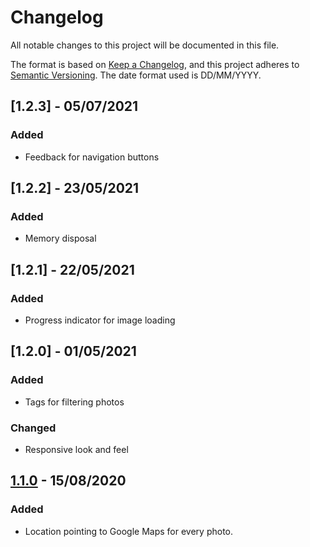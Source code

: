 # Changelog
All notable changes to this project will be documented in this file.

The format is based on [Keep a Changelog](https://keepachangelog.com/en/1.0.0/),
and this project adheres to [Semantic Versioning](https://semver.org/spec/v2.0.0.html). The date format used is DD/MM/YYYY.


## [1.2.3] - 05/07/2021
### Added
* Feedback for navigation buttons

## [1.2.2] - 23/05/2021
### Added
* Memory disposal

## [1.2.1] - 22/05/2021
### Added
* Progress indicator for image loading

## [1.2.0] - 01/05/2021
### Added
* Tags for filtering photos
### Changed
* Responsive look and feel

## [1.1.0] - 15/08/2020
### Added
- Location pointing to Google Maps for every photo.


[1.1.0]: https://github.com/olivierlacan/keep-a-changelog/releases/tag/v0.0.1
